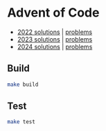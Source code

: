 # Advent of Code

- [2022 solutions](/aoc_2022) | [problems](https://adventofcode.com/2022)
- [2023 solutions](/aoc_2023) | [problems](https://adventofcode.com/2023)
- [2024 solutions](/aoc_2024) | [problems](https://adventofcode.com/2024)

## Build

```bash
make build
```

## Test

```bash
make test
```
